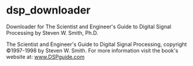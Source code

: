 # dsp_downloader
Downloader for The Scientist and Engineer's Guide to Digital Signal Processing by Steven W. Smith, Ph.D.

The Scientist and Engineer's Guide to Digital Signal Processing, copyright ©1997-1998 by Steven W. Smith. For more information visit the book's website at: www.DSPguide.com
